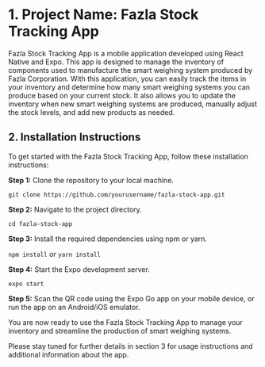 <h1>1. Project Name: Fazla Stock Tracking App</h1>
    <p>Fazla Stock Tracking App is a mobile application developed using React Native and Expo. This app is designed to manage the inventory of components used to manufacture the smart weighing system produced by Fazla Corporation. With this application, you can easily track the items in your inventory and determine how many smart weighing systems you can produce based on your current stock. It also allows you to update the inventory when new smart weighing systems are produced, manually adjust the stock levels, and add new products as needed.</p>

  <h2>2. Installation Instructions</h2>
  <p>To get started with the Fazla Stock Tracking App, follow these installation instructions:</p>

   <p><strong>Step 1:</strong> Clone the repository to your local machine.</p>
    <code>git clone https://github.com/yourusername/fazla-stock-app.git</code>

  <p><strong>Step 2:</strong> Navigate to the project directory.</p>
    <code>cd fazla-stock-app</code>

   <p><strong>Step 3:</strong> Install the required dependencies using npm or yarn.</p>
    <code>npm install</code>
    <em>or</em>
    <code>yarn install</code>

   <p><strong>Step 4:</strong> Start the Expo development server.</p>
    <code>expo start</code>

  <p><strong>Step 5:</strong> Scan the QR code using the Expo Go app on your mobile device, or run the app on an Android/iOS emulator.</p>

  <p>You are now ready to use the Fazla Stock Tracking App to manage your inventory and streamline the production of smart weighing systems.</p>

   <p>Please stay tuned for further details in section 3 for usage instructions and additional information about the app.</p>
